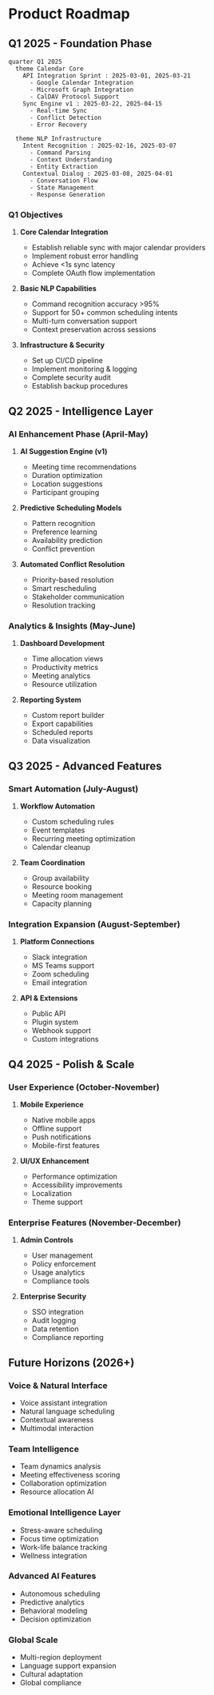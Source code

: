 # Product Roadmap

## Q1 2025 - Foundation Phase
```roadmap
quarter Q1 2025
  theme Calendar Core
    API Integration Sprint : 2025-03-01, 2025-03-21
      - Google Calendar Integration
      - Microsoft Graph Integration
      - CalDAV Protocol Support
    Sync Engine v1 : 2025-03-22, 2025-04-15
      - Real-time Sync
      - Conflict Detection
      - Error Recovery

  theme NLP Infrastructure
    Intent Recognition : 2025-02-16, 2025-03-07
      - Command Parsing
      - Context Understanding
      - Entity Extraction
    Contextual Dialog : 2025-03-08, 2025-04-01
      - Conversation Flow
      - State Management
      - Response Generation
```

### Q1 Objectives
1. **Core Calendar Integration**
   - Establish reliable sync with major calendar providers
   - Implement robust error handling
   - Achieve <1s sync latency
   - Complete OAuth flow implementation

2. **Basic NLP Capabilities**
   - Command recognition accuracy >95%
   - Support for 50+ common scheduling intents
   - Multi-turn conversation support
   - Context preservation across sessions

3. **Infrastructure & Security**
   - Set up CI/CD pipeline
   - Implement monitoring & logging
   - Complete security audit
   - Establish backup procedures

## Q2 2025 - Intelligence Layer

### AI Enhancement Phase (April-May)
1. **AI Suggestion Engine (v1)**
   - Meeting time recommendations
   - Duration optimization
   - Location suggestions
   - Participant grouping

2. **Predictive Scheduling Models**
   - Pattern recognition
   - Preference learning
   - Availability prediction
   - Conflict prevention

3. **Automated Conflict Resolution**
   - Priority-based resolution
   - Smart rescheduling
   - Stakeholder communication
   - Resolution tracking

### Analytics & Insights (May-June)
1. **Dashboard Development**
   - Time allocation views
   - Productivity metrics
   - Meeting analytics
   - Resource utilization

2. **Reporting System**
   - Custom report builder
   - Export capabilities
   - Scheduled reports
   - Data visualization

## Q3 2025 - Advanced Features

### Smart Automation (July-August)
1. **Workflow Automation**
   - Custom scheduling rules
   - Event templates
   - Recurring meeting optimization
   - Calendar cleanup

2. **Team Coordination**
   - Group availability
   - Resource booking
   - Meeting room management
   - Capacity planning

### Integration Expansion (August-September)
1. **Platform Connections**
   - Slack integration
   - MS Teams support
   - Zoom scheduling
   - Email integration

2. **API & Extensions**
   - Public API
   - Plugin system
   - Webhook support
   - Custom integrations

## Q4 2025 - Polish & Scale

### User Experience (October-November)
1. **Mobile Experience**
   - Native mobile apps
   - Offline support
   - Push notifications
   - Mobile-first features

2. **UI/UX Enhancement**
   - Performance optimization
   - Accessibility improvements
   - Localization
   - Theme support

### Enterprise Features (November-December)
1. **Admin Controls**
   - User management
   - Policy enforcement
   - Usage analytics
   - Compliance tools

2. **Enterprise Security**
   - SSO integration
   - Audit logging
   - Data retention
   - Compliance reporting

## Future Horizons (2026+)

### Voice & Natural Interface
- Voice assistant integration
- Natural language scheduling
- Contextual awareness
- Multimodal interaction

### Team Intelligence
- Team dynamics analysis
- Meeting effectiveness scoring
- Collaboration optimization
- Resource allocation AI

### Emotional Intelligence Layer
- Stress-aware scheduling
- Focus time optimization
- Work-life balance tracking
- Wellness integration

### Advanced AI Features
- Autonomous scheduling
- Predictive analytics
- Behavioral modeling
- Decision optimization

### Global Scale
- Multi-region deployment
- Language support expansion
- Cultural adaptation
- Global compliance
